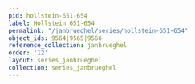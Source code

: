 ```yaml
---
pid: hollstein-651-654
label: Hollstein 651-654
permalink: "/janbrueghel/series/hollstein-651-654"
object_ids: 9564|9565|9566
reference_collection: janbrueghel
order: '12'
layout: series_janbrueghel
collection: series_janbrueghel
---
```

